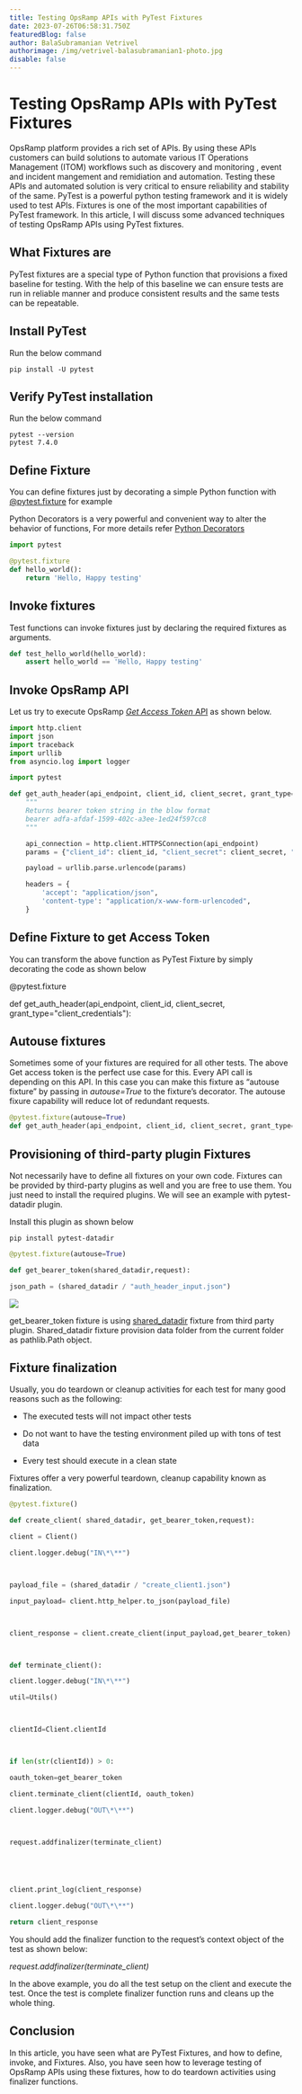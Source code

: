 ```yaml
---
title: Testing OpsRamp APIs with PyTest Fixtures
date: 2023-07-26T06:58:31.750Z
featuredBlog: false
author: BalaSubramanian Vetrivel
authorimage: /img/vetrivel-balasubramanian1-photo.jpg
disable: false
---
```




# Testing OpsRamp APIs with PyTest Fixtures
OpsRamp platform provides a rich set of APIs. By using these APIs customers can build solutions to automate various IT Operations Management (ITOM) workflows such as discovery and monitoring , event and incident mangement and remidiation and automation. Testing these APIs and automated solution is very critical to ensure reliability and stability of the same. PyTest is a powerful python testing framework and it is widely used to test APIs. Fixtures is one of the most important capabilities of PyTest framework. In this article, I will discuss some advanced techniques of testing OpsRamp APIs using PyTest fixtures.

## What Fixtures are 
PyTest fixtures are a special type of Python function that provisions a fixed baseline for testing. With the help of this baseline we can ensure tests are run in reliable manner and produce consistent results and the same tests can be repeatable.

## Install PyTest
Run the below command 

```shell
pip install -U pytest
```

## Verify PyTest installation 
Run the below command 

```shell
pytest --version
pytest 7.4.0

```

## Define Fixture
You can define fixtures just by decorating a simple Python function with [@pytest.fixture](https://docs.pytest.org/en/6.2.x/reference.html#pytest.fixture) for example 

Python Decorators is a very powerful and convenient way to alter the behavior of functions, For more details refer
[Python Decorators](https://www.geeksforgeeks.org/decorators-in-python)

```python
import pytest

@pytest.fixture
def hello_world():
    return 'Hello, Happy testing'
```



## Invoke fixtures
Test functions can invoke fixtures just by declaring the required fixtures as arguments. 

```python
def test_hello_world(hello_world):
    assert hello_world == 'Hello, Happy testing'
```

## Invoke OpsRamp API
Let us try to execute OpsRamp [*Get Access Token* API](https://develop.opsramp.com/v2/api/auth/tenancy-auth-oauth-token)  as shown below.

```python
import http.client
import json
import traceback
import urllib
from asyncio.log import logger

import pytest

def get_auth_header(api_endpoint, client_id, client_secret, grant_type="client_credentials"):
    """
    Returns bearer token string in the blow format
    bearer adfa-afdaf-1599-402c-a3ee-1ed24f597cc8
    """

    api_connection = http.client.HTTPSConnection(api_endpoint)
    params = {"client_id": client_id, "client_secret": client_secret, "grant_type": "client_credentials"}

    payload = urllib.parse.urlencode(params)

    headers = {
        'accept': "application/json",
        'content-type': "application/x-www-form-urlencoded",
    }

```

## Define Fixture to get Access Token

You can transform the above function as PyTest Fixture by simply decorating the code as shown below 



@pytest.fixture

def get_auth_header(api_endpoint, client_id, client_secret, grant_type="client_credentials"):



## Autouse fixtures

Sometimes some of your fixtures are required for all other tests. The above Get access token is the perfect use case for this. Every API call is depending on this API. In this case you can make this fixture as “autouse fixture”  by passing in *autouse=True* to the fixture’s decorator. The autouse fixure capability will reduce lot of redundant requests. 

```python
@pytest.fixture(autouse=True)
def get_auth_header(api_endpoint, client_id, client_secret, grant_type="client_credentials"):
```



## Provisioning of third-party plugin Fixtures 

Not necessarily have to define all fixtures on your own code. Fixtures can be provided by third-party plugins as well and you are free to use them. You just need to install the required plugins. We will see an example with pytest-datadir plugin.



Install this plugin as shown below 

```shell
pip install pytest-datadir
```



```python
@pytest.fixture(autouse=True)

def get_bearer_token(shared_datadir,request):

json_path = (shared_datadir / "auth_header_input.json")
```

![](https://lh4.googleusercontent.com/dacTgDdw17BzeyCitShA73WSip9LVtenQoNN-uraaN5tKEU5cA_xP3cEmNPWmTzU3A1HegdoOVvwPbyYqQuoLeEk4W766nIvpBdoTzUdIiT2dXiOQG0_h7atQWS7-T9qvRrieuhlEV84VS15ir11Ocw)



get\_bearer\_token fixture is using [shared_datadir](https://pypi.org/project/pytest-datadir/) fixture from third party plugin. Shared_datadir fixture provision data folder from the current folder as pathlib.Path object. 



## Fixture finalization

Usually, you do teardown or cleanup activities for each test for many good reasons such as the following: 

- The executed tests will not impact other tests

- Do not want to have the testing environment piled up with tons of test data

- Every test should execute in a clean state



Fixtures offer a very powerful teardown, cleanup capability known as finalization. 


```python
@pytest.fixture()

def create_client( shared_datadir, get_bearer_token,request):

client = Client()

client.logger.debug("IN\*\**")



payload_file = (shared_datadir / "create_client1.json")

input_payload= client.http_helper.to_json(payload_file)



client_response = client.create_client(input_payload,get_bearer_token)



def terminate_client():

client.logger.debug("IN\*\**")

util=Utils()



clientId=Client.clientId



if len(str(clientId)) > 0:

oauth_token=get_bearer_token

client.terminate_client(clientId, oauth_token)

client.logger.debug("OUT\*\**")



request.addfinalizer(terminate_client)





client.print_log(client_response)

client.logger.debug("OUT\*\**")

return client_response
```

You should add the finalizer function to the request’s context object of the test as shown below:

*request.addfinalizer(terminate_client)*



In the above example, you do all the test setup on the client and execute the test. Once the test is complete finalizer function runs and cleans up the whole thing. 



## Conclusion

In this article, you have seen what are PyTest Fixtures, and how to define, invoke, and Fixtures. Also, you have seen how to leverage testing of OpsRamp APIs using these fixtures, how to do teardown activities using finalizer functions. 








